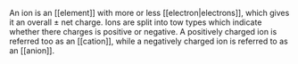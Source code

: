 An ion is an [[element]] with more or less [[electron|electrons]], which gives it an overall $\pm$ net charge. Ions are split into tow types which indicate whether there charges is positive or negative. A positively charged ion is referred too as an [[cation]], while a negatively charged ion is referred to as an [[anion]]. 